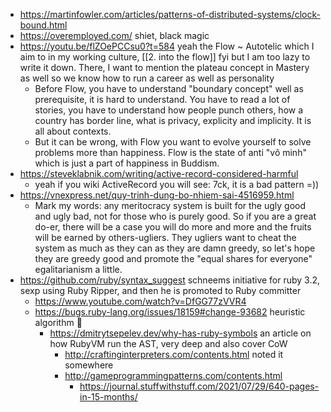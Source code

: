 - https://martinfowler.com/articles/patterns-of-distributed-systems/clock-bound.html
- https://overemployed.com/ shiet, black magic
- https://youtu.be/flZOePCCsu0?t=584 yeah the Flow ~ Autotelic which I aim to in my working culture, [[2. into the flow]] fyi but I am too lazy to write it down. There, I want to mention the plateau concept in Mastery as well so we know how to run a career as well as personality
	- Before Flow, you have to understand "boundary concept" well as prerequisite, it is hard to understand. You have to read a lot of stories, you have to understand how people punch others, how a country has border line, what is privacy, explicity and implicity. It is all about contexts.
	- But it can be wrong, with Flow you want to evolve yourself to solve problems more than happiness. Flow is the state of anti "vô minh" which is just a part of happiness in Buddism.
- https://steveklabnik.com/writing/active-record-considered-harmful
	- yeah if you wiki ActiveRecord you will see: 7ck, it is a bad pattern =))
- https://vnexpress.net/quy-trinh-dung-bo-nhiem-sai-4516959.html
	- Mark my words: any meritocracy system is built for the ugly good and ugly bad, not for those who is purely good. So if you are a great do-er, there will be a case you will do more and more and the fruits will be earned by others-ugliers. They ugliers want to cheat the system as much as they can as they are damn greedy, so let's hope they are greedy good and promote the "equal shares for everyone" egalitarianism a little.
- https://github.com/ruby/syntax_suggest schneems initiative for ruby 3.2, sexp using Ruby Ripper, and then he is promoted to Ruby committer
	- https://www.youtube.com/watch?v=DfGG77zVVR4
	- https://bugs.ruby-lang.org/issues/18159#change-93682 heuristic algorithm :thinking:
		- https://dmitrytsepelev.dev/why-has-ruby-symbols an article on how RubyVM run the AST, very deep and also cover CoW
			- http://craftinginterpreters.com/contents.html noted it somewhere
			- http://gameprogrammingpatterns.com/contents.html
				- https://journal.stuffwithstuff.com/2021/07/29/640-pages-in-15-months/